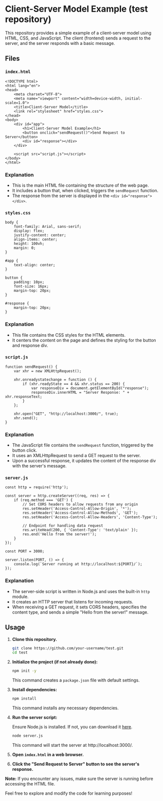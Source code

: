 # Client-Server Model Example (test repository)

This repository provides a simple example of a client-server model using HTML, CSS, and JavaScript. The client (frontend) sends a request to the server, and the server responds with a basic message.

## Files

### `index.html`

```
<!DOCTYPE html>
<html lang="en">
<head>
    <meta charset="UTF-8">
    <meta name="viewport" content="width=device-width, initial-scale=1.0">
    <title>Client-Server Model</title>
    <link rel="stylesheet" href="styles.css">
</head>
<body>
    <div id="app">
        <h1>Client-Server Model Example</h1>
        <button onclick="sendRequest()">Send Request to Server</button>
        <div id="response"></div>
    </div>

    <script src="script.js"></script>
</body>
</html>
```
### Explanation
- This is the main HTML file containing the structure of the web page.
- It includes a button that, when clicked, triggers the `sendRequest` function.
- The response from the server is displayed in the `<div id="response"></div>`.

### `styles.css`
```` 
body {
    font-family: Arial, sans-serif;
    display: flex;
    justify-content: center;
    align-items: center;
    height: 100vh;
    margin: 0;
}

#app {
    text-align: center;
}

button {
    padding: 10px;
    font-size: 16px;
    margin-top: 20px;
}

#response {
    margin-top: 20px;
}
````
### Explanation
- This file contains the CSS styles for the HTML elements.
- It centers the content on the page and defines the styling for the button and response div.

### `script.js`
````
function sendRequest() {
    var xhr = new XMLHttpRequest();

    xhr.onreadystatechange = function () {
        if (xhr.readyState == 4 && xhr.status == 200) {
            var responseDiv = document.getElementById("response");
            responseDiv.innerHTML = "Server Response: " + xhr.responseText;
        }
    };

    xhr.open("GET", "http://localhost:3000/", true);
    xhr.send();
}
````
### Explanation
- The JavaScript file contains the `sendRequest` function, triggered by the button click.
- It uses an XMLHttpRequest to send a GET request to the server.
- Upon a successful response, it updates the content of the response div with the server's message.

### `server.js`
````
const http = require('http');

const server = http.createServer((req, res) => {
    if (req.method === 'GET') {
        // Set CORS headers to allow requests from any origin
        res.setHeader('Access-Control-Allow-Origin', '*');
        res.setHeader('Access-Control-Allow-Methods', 'GET');
        res.setHeader('Access-Control-Allow-Headers', 'Content-Type');

        // Endpoint for handling data request
        res.writeHead(200, { 'Content-Type': 'text/plain' });
        res.end('Hello from the server!');
    }
});

const PORT = 3000;

server.listen(PORT, () => {
    console.log(`Server running at http://localhost:${PORT}/`);
});
````
### Explanation
- The server-side script is written in Node.js and uses the built-in `http` module.
- It creates an HTTP server that listens for incoming requests.
- When receiving a GET request, it sets CORS headers, specifies the content type, and sends a simple "Hello from the server!" message.

## Usage

1. **Clone this repository.**

    ```bash
    git clone https://github.com/your-username/test.git
    cd test
    ```

2. **Initialize the project (if not already done):**

    ```bash
    npm init -y
    ```

    This command creates a `package.json` file with default settings.

3. **Install dependencies:**

    ```bash
    npm install
    ```

    This command installs any necessary dependencies.

4. **Run the server script:**

    Ensure Node.js is installed. If not, you can download it [here](https://nodejs.org/).

    ```bash
    node server.js
    ```

    This command will start the server at http://localhost:3000/.

5. **Open `index.html` in a web browser.**
6. **Click the "Send Request to Server" button to see the server's response.**

**Note:** If you encounter any issues, make sure the server is running before accessing the HTML file.

Feel free to explore and modify the code for learning purposes!
